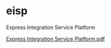 # eisp
Express Integration Service Platform

[Express Integration Service Platform.pdf](https://github.com/YiqiHu/eisp/files/8569335/Express.Integration.Service.Platform.pdf)

